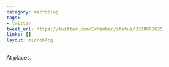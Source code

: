 ```yaml
---
category: microblog
tags:
- twitter
tweet_url: https://twitter.com/ExMember/status/3338008635
links: []
layout: microblog
---
```

At places.
